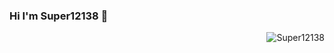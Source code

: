 ### Hi I'm Super12138 👋

<img align="right" src="https://github-readme-stats.vercel.app/api?username=Super12138&show_icons=true&icon_color=0366d6&bg_color=ffffff&hide_title=true&hide=contribs&include_all_commits=true" alt="Super12138"/>

